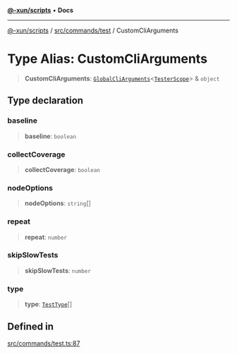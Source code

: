 [**@-xun/scripts**](../../../../README.md) • **Docs**

***

[@-xun/scripts](../../../../README.md) / [src/commands/test](../README.md) / CustomCliArguments

# Type Alias: CustomCliArguments

> **CustomCliArguments**: [`GlobalCliArguments`](../../../configure/type-aliases/GlobalCliArguments.md)\<[`TesterScope`](TesterScope.md)\> & `object`

## Type declaration

### baseline

> **baseline**: `boolean`

### collectCoverage

> **collectCoverage**: `boolean`

### nodeOptions

> **nodeOptions**: `string`[]

### repeat

> **repeat**: `number`

### skipSlowTests

> **skipSlowTests**: `number`

### type

> **type**: [`TestType`](../enumerations/TestType.md)[]

## Defined in

[src/commands/test.ts:87](https://github.com/Xunnamius/xscripts/blob/ca4900adafe61fe400aec55151e46f5130a666a6/src/commands/test.ts#L87)
